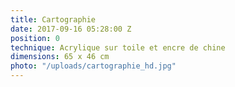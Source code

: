 ```yaml
---
title: Cartographie
date: 2017-09-16 05:28:00 Z
position: 0
technique: Acrylique sur toile et encre de chine
dimensions: 65 x 46 cm
photo: "/uploads/cartographie_hd.jpg"
---
```



